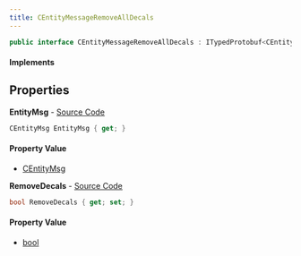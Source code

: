 ```yaml
---
title: CEntityMessageRemoveAllDecals
---
```


```csharp
public interface CEntityMessageRemoveAllDecals : ITypedProtobuf<CEntityMessageRemoveAllDecals>, INativeHandle
```

#### Implements

## Properties

**EntityMsg** - [Source Code](https://github.com/swiftly-solution/swiftlys2/blob/main/managed/src/SwiftlyS2.Generated/Protobufs/Interfaces/CEntityMessageRemoveAllDecals.cs#L16)

```csharp
CEntityMsg EntityMsg { get; }
```

#### Property Value

- [CEntityMsg](/docs/api/shared/protobufdefinitions/centitymsg)

**RemoveDecals** - [Source Code](https://github.com/swiftly-solution/swiftlys2/blob/main/managed/src/SwiftlyS2.Generated/Protobufs/Interfaces/CEntityMessageRemoveAllDecals.cs#L13)

```csharp
bool RemoveDecals { get; set; }
```

#### Property Value

- [bool](https://learn.microsoft.com/dotnet/api/system.boolean)

